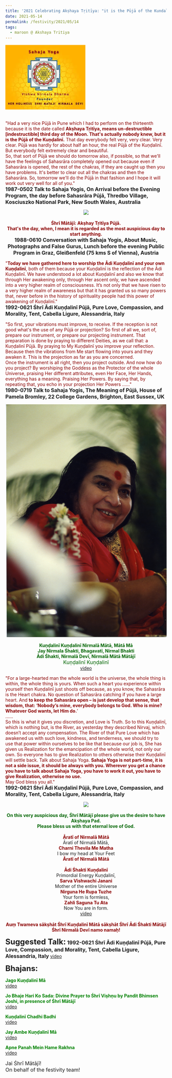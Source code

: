 ```yaml
---
title: '2021 Celebrating Akṣhaya Tṛitīya: "it is the Pūjā of the Kundalinī" '
date: 2021-05-14
permalink: /festivity/2021/05/14
tags:
  - maroon @ Akshaya Tritiya
---
```


<div style="text-align: left"><img src="/images/image1.png" width="250" /></div><br>

<p>
<font color="DarkRed">"Had a very nice Pūjā in Pune which I had to perform on the thirteenth because it is the date called <b>Akṣhaya Tṛitīya, means un-destructible [indestructible] third day of the Moon. That's actually nobody knew, but it is the Pūjā of the Kuṇḍalinī.</b> That day everybody felt very, very clear. Very clear. Pūjā was hardly for about half an hour, the real Pūjā of the Kuṇḍalinī. But everybody felt extremely clear and beautiful.<br>
So, that sort of Pūjā we should do tomorrow also, if possible, so that we'll have the feelings of Sahasrāra completely opened out because even if Sahasrāra is opened, the rest of the chakras, if they are caught up then you have problems. It's better to clear out all the chakras and then the Sahasrāra. So, tomorrow we'll do the Pūjā in that fashion and I hope it will work out very well for all of you."</font><br>
<font size="+0"><b>1987-0502 Talk to Sahaja Yogis, On Arrival before the Evening Program, the day before Sahasrāra Pūjā, Thredbo Village, Kosciuszko National Park, New South Wales, Australia</b></font>
</p>

<div style="text-align: center"><img src="https://pub-1e517d8c73a64c9c82977d676b1fff72.r2.dev/image706.png" /></div>

<p style="text-align:center;">
<font color="DarkRed"><b>Śhrī Mātājī: Akṣhay Tṛitīya Pūjā.<br>
That's the day, when, I mean it is regarded as the most auspicious day to start anything.</b></font><br>
<font size="+0"><b>1988-0610 Conversation with Sahaja Yogis, About Music, Photographs and False Gurus, Lunch before the evening Public Program in Graz, Gleißenfeld (75 kms S of Vienna), Austria</b></font>
</p>

<p>
<font color="DarkRed">"<b>Today we have gathered here to worship the Ādi Kuṇḍalinī and your own Kuṇḍalinī</b>, both of them because your Kuṇḍalinī is the reflection of the Ādi Kuṇḍalinī. We have understood a lot about Kuṇḍalinī and also we know that through Her awakening only, through Her ascent only, we have ascended into a very higher realm of consciousness. It’s not only that we have risen to a very higher realm of awareness but that it has granted us so many powers that, never before in the history of spirituality people had this power of awakening of Kuṇḍalinī."</font><br>
<font size="+0"><b>1992-0621 Śhrī Ādi Kuṇḍalinī Pūjā, Pure Love, Compassion, and Morality, Tent, Cabella Ligure, Alessandria, Italy</b></font>
</p>

<p>
<font color="DarkRed">"So first, your vibrations must improve, to receive. If the reception is not good what's the use of any Pūjā or projection? So first of all we, sort of, prepare our instrument, or prepare our projecting instrument. That preparation is done by praying to different Deities, as we call that: a Kuṇḍalinī Pūjā. By praying to My Kuṇḍalinī you improve your reflection. Because then the vibrations from Me start flowing into yours and they awaken it. This is the projection as far as you are concerned.<br>
Once the instrument is all right, then you project outside. And now how do you project? By worshiping the Goddess as the Protector of the whole Universe, praising Her different attributes, even Her Face, Her Hands, everything has a meaning. Praising Her Powers. By saying that, by repeating that, you echo in your projection Her Powers ......"</font><br>
<font size="+0"><b>1980-0719 Talk to Sahaja Yogis, The Meaning of Pūjā, House of Pamela Bromley, 22 College Gardens, Brighton, East Sussex, UK</b></font>
</p>

<div style="text-align: center"><img src="/images/image707.png" /></div>

<p style="color:DarkGreen; text-align:center;">
<b>Kuṇḍalinī Kuṇḍalinī Nirmalā Mātā, Mātā Mā<br>
Jay Nirmala Śhakti, Bhagavatī, Nirmal Bhakti<br>
Ādi Śhakti, Nirmalā Devī, Nirmalā Mātā Mātājī</b><br>
<font size="+0">Kuṇḍalinī Kuṇḍalinī</font><br>
<a href="https://seven-teams.github.io/Videos_Links.html">video</a>
</p>

<p>
<font color="DarkRed">"For a large-hearted man the whole world is the universe, the whole thing is within, the whole thing is yours. When such a heart you experience within yourself then Kuṇḍalinī just shoots off because, as you know, the Sahasrāra is the Heart chakra. No question of Sahasrāra catching if you have a large heart. And <b>to keep the Sahasrāra open – is just develop that sense, that wisdom, that: ‘Nobody’s mine, everybody belongs to God. Who is mine? Whatever God wants, let Him do.</b>’<br>
......<br>
So this is what it gives you discretion, and Love is Truth. So to this Kuṇḍalinī, which is nothing but, is the River, as yesterday they described Nirvaj, which doesn’t accept any compensation. The River of that Pure Love which has awakened us with such love, kindness, and tenderness, we should try to use that power within ourselves to be like that because our job is, She has given us Realization for the emancipation of the whole world, not only our own. So everyone has to give Realization to others otherwise their Kuṇḍalinī will settle back. Talk about Sahaja Yoga. <b>Sahaja Yoga is not part-time, it is not a side issue, it should be always with you. Wherever you get a chance you have to talk about Sahaja Yoga, you have to work it out, you have to give Realization, otherwise no use.</b><br>
May God bless you all."</font><br>
<font size="+0"><b>1992-0621 Śhrī Ādi Kuṇḍalinī Pūjā, Pure Love, Compassion, and Morality, Tent, Cabella Ligure, Alessandria, Italy</b></font>
</p>

<div style="text-align: center"><img src="https://pub-1e517d8c73a64c9c82977d676b1fff72.r2.dev/image708.png" /></div>

<p style=" text-align:center;">
<font color="DarkGreen"><b>On this very auspicious day, Śhrī Mātājī please give us the desire to have Akṣhaya Pad.<br>
Please bless us with that eternal love of God.</b></font><br>
<br>
<font color="DarkRed"><b>Āratī of Nirmalā Mātā</b></font><br>
Āratī of Nirmalā Mātā,<br>
<font color="DarkRed"><b>Charni Thevila Me Matha</b></font><br>
I bow my head at Your Feet<br>
<font color="DarkRed"><b>Āratī of Nirmalā Mātā</b></font><br>
<br>
<font color="DarkRed"><b>Ādi Śhakti Kuṇḍalinī</b></font><br>
Primordial Energy Kuṇḍalinī,<br>
<font color="DarkRed"><b>Sarva Vishwachi Janani</b></font><br>
Mother of the entire Universe<br>
<font color="DarkRed"><b>Nirguna He Rupa Tuzhe</b></font><br>
Your form is formless,<br>
<font color="DarkRed"><b>Zahli Saguna Tu Ata</b></font><br>
Now You are in form.<br>
<a href="https://www.youtube.com/watch?v=2btBuq4VYL4&ab_channel=mdeniel108">video</a><br>
<br>
<font color="DarkRed"><b>Auṃ Twameva sākṣhāt Śhrī Kuṇḍalinī Mātā sākṣhāt Śhrī Ādi Śhakti Mātājī Śhrī Nirmalā Devī namo namaḥ!</b></font>
</p>

<font size="+2"><b>Suggested Talk:</b></font> 
<font size="+0"><b>1992-0621 Śhrī Ādi Kuṇḍalinī Pūjā, Pure Love, Compassion, and Morality, Tent, Cabella Ligure, Alessandria, Italy</b></font>
<a href="https://vimeo.com/25758274"> video</a><br>

<font size="+2"><b>Bhajans:</b></font>

<p>
<font color="green"><b>Jago Kuṇḍalinī Mā</b></font><br>
<a href="https://www.youtube.com/watch?v=QIWysa18CGY&list=RDv7T1xpKkYFU&ab_channel=deeptikatya">video</a>
</p>

<p>
<font color="green"><b>Jo Bhaje Hari Ko Sada: Divine Prayer to Śhrī Viṣhṇu by Pandit Bhimsen Joshi, in presence of Śhrī Mātājī</b></font><br>
<a href="https://www.youtube.com/watch?v=NFwpRXCx5VQ&ab_channel=AARYAMFOUNDATION">video</a>
</p>
 
<p>
<font color="green"><b>Kuṇḍalinī Chadhi Badhi</b></font><br>
<a href="https://www.youtube.com/watch?v=KOKeT0HOmXU&list=RDKOKeT0HOmXU&ab_channel=VIOLONISTUL">video</a> 
</p>

<p>
<font color="green"><b>Jay Ambe Kuṇḍalinī Mā</b></font><br>
<a href="https://www.youtube.com/watch?v=V98lTrcSZec&ab_channel=SahajaYoga">video</a> 
</p>

<p>
<font color="green"><b>Apne Panah Mein Hame Rakhna</b></font><br>
<a href="https://www.youtube.com/watch?v=1zzMwHijwI0&ab_channel=SahajaYoga">video</a> 
</p>

<p>
<font size="+0">Jai Śhrī Mātājī!<br>
On behalf of the festivity team!</font>
</p>